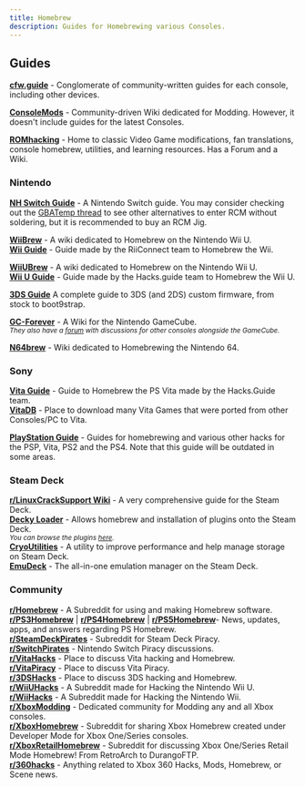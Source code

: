 ```yaml
---
title: Homebrew
description: Guides for Homebrewing various Consoles.
---
```


<h2>Guides</h2>

[**cfw.guide**](https://cfw.guide/) - Conglomerate of community-written guides for each console, including other devices.  

[**ConsoleMods**](https://consolemods.org/) - Community-driven Wiki dedicated for Modding. However, it doesn't include guides for the latest Consoles.

[**ROMhacking**](https://www.romhacking.net/) - Home to classic Video Game modifications, fan translations, console homebrew, utilities, and learning resources. Has a Forum and a Wiki.

### Nintendo

[**NH Switch Guide**](https://nh-server.github.io/switch-guide/) - A Nintendo Switch guide. You may consider checking out the [GBATemp thread](https://gbatemp.net/threads/the-ultimate-list-of-mods-to-enter-rcm.502145/) to see other alternatives to enter RCM without soldering, but it is recommended to buy an RCM Jig.  

[**WiiBrew**](https://wiibrew.org/wiki/Main_Page) - A wiki dedicated to Homebrew on the Nintendo Wii U.  
[**Wii Guide**](https://wii.guide) - Guide made by the RiiConnect team to Homebrew the Wii.

[**WiiUBrew**](https://wiiubrew.org/wiki/Main_Page) - A wiki dedicated to Homebrew on the Nintendo Wii U.  
[**Wii U Guide**](https://wiiu.hacks.guide/) - Guide made by the Hacks.guide team to Homebrew the Wii U.

[**3DS Guide**](https://3ds.hacks.guide/) A complete guide to 3DS (and 2DS) custom firmware, from stock to boot9strap.

[**GC-Forever**](https://www.gc-forever.com/wiki/index.php?title=Main_Page) - A Wiki for the Nintendo GameCube.  
*<small>They also have a [forum](https://www.gc-forever.com/forums/index.php) with discussions for other consoles alongside the GameCube.</small>*

[**N64brew**](https://n64brew.dev/wiki/Main_Page) - Wiki dedicated to Homebrewing the Nintendo 64.

### Sony

[**Vita Guide**](https://vita.hacks.guide/) - Guide to Homebrew the PS Vita made by the Hacks.Guide team.  
[**VitaDB**](https://vitadb.rinnegatamante.it/#/) - Place to download many Vita Games that were ported from other Consoles/PC to Vita.

[**PlayStation Guide**](https://hackinformer.com/PlayStationGuide/index.html) - Guides for homebrewing and various other hacks for the PSP, Vita, PS2 and the PS4. Note that this guide will be outdated in some areas.

### Steam Deck

[**r/LinuxCrackSupport Wiki**](https://gitlab.com/dataprolet/linux-crack-tips/-/wikis/Home/Steamdeck) - A very comprehensive guide for the Steam Deck.  
[**Decky Loader**](https://decky.xyz/) - Allows homebrew and installation of plugins onto the Steam Deck.  
*<small>You can browse the plugins [here](https://plugins.deckbrew.xyz/).</small>*  
[**CryoUtilities**](https://github.com/CryoByte33/steam-deck-utilities) - A utility to improve performance and help manage storage on Steam Deck.  
[**EmuDeck**](https://www.emudeck.com/) - The all-in-one emulation manager on the Steam Deck.  

### Community

**[r/Homebrew](https://www.reddit.com/r/homebrew/)** - A Subreddit for using and making Homebrew software.  
**[r/PS3Homebrew](https://www.reddit.com/r/ps3homebrew/)** | **[r/PS4Homebrew](https://www.reddit.com/r/ps4homebrew/)** | **[r/PS5Homebrew](https://www.reddit.com/r/ps5homebrew/)**- News, updates, apps, and answers regarding PS Homebrew.  
**[r/SteamDeckPirates](https://www.reddit.com/r/SteamDeckPirates/)** - Subreddit for Steam Deck Piracy.  
**[r/SwitchPirates](https://www.reddit.com/r/SwitchPirates/)** - Nintendo Switch Piracy discussions.  
**[r/VitaHacks](https://www.reddit.com/r/vitahacks/)** - Place to discuss Vita hacking and Homebrew.  
**[r/VitaPiracy](https://www.reddit.com/r/VitaPiracy/)** - Place to discuss Vita Piracy.  
**[r/3DSHacks](https://www.reddit.com/r/3dshacks/)** - Place to discuss 3DS hacking and Homebrew.  
**[r/WiiUHacks](https://www.reddit.com/r/WiiUHacks/)** - A Subreddit made for Hacking the Nintendo Wii U.  
**[r/WiiHacks](https://www.reddit.com/r/WiiHacks/)** - A Subreddit made for Hacking the Nintendo Wii.  
**[r/XboxModding](https://www.reddit.com/r/XboxModding/)** - Dedicated community for Modding any and all Xbox consoles.  
**[r/XboxHomebrew](https://www.reddit.com/r/XboxHomebrew/)** - Subreddit for sharing Xbox Homebrew created under Developer Mode for Xbox One/Series consoles.  
**[r/XboxRetailHomebrew](https://www.reddit.com/r/XboxRetailHomebrew/)** - Subreddit for discussing Xbox One/Series Retail Mode Homebrew! From RetroArch to DurangoFTP.  
**[r/360hacks](https://www.reddit.com/r/360hacks/)** - Anything related to Xbox 360 Hacks, Mods, Homebrew, or Scene news.  

